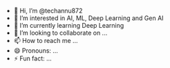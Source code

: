 - 👋 Hi, I’m @techannu872
- 👀 I’m interested in AI, ML, Deep Learning and Gen AI
- 🌱 I’m currently learning Deep Learning
- 💞️ I’m looking to collaborate on ...
- 📫 How to reach me ...
- 😄 Pronouns: ...
- ⚡ Fun fact: ...

<!---
techannu872/techannu872 is a ✨ special ✨ repository because its `README.md` (this file) appears on your GitHub profile.
You can click the Preview link to take a look at your changes.
--->
